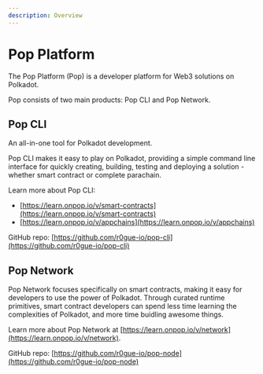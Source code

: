 ```yaml
---
description: Overview
---
```


# Pop Platform

The Pop Platform (Pop) is a developer platform for Web3 solutions on Polkadot.

Pop consists of two main products: Pop CLI and Pop Network.

## Pop CLI

An all-in-one tool for Polkadot development.&#x20;

Pop CLI makes it easy to play on Polkadot, providing a simple command line interface for quickly creating, building, testing and deploying a solution - whether smart contract or complete parachain.

Learn more about Pop CLI:

* [https://learn.onpop.io/v/smart-contracts](https://learn.onpop.io/v/smart-contracts)
* [https://learn.onpop.io/v/appchains](https://learn.onpop.io/v/appchains)

GitHub repo: [https://github.com/r0gue-io/pop-cli](https://github.com/r0gue-io/pop-cli)

## Pop Network

Pop Network focuses specifically on smart contracts, making it easy for developers to use the power of Polkadot. Through curated runtime primitives, smart contract developers can spend less time learning the complexities of Polkadot, and more time buidling awesome things.

Learn more about Pop Network at [https://learn.onpop.io/v/network](https://learn.onpop.io/v/network).

GitHub repo: [https://github.com/r0gue-io/pop-node](https://github.com/r0gue-io/pop-node)
